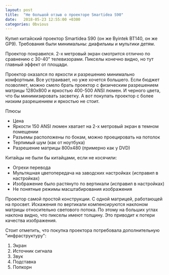 ```yaml
---
layout: post
title:  "Не большой отзыв о проекторе Smartidea S90"
date:   2018-05-23 12:55:00 +0300
categories: Obvious
---
```


Купил китайский проектор Smartidea S90 (он же Byintek BT140, он же GP9). 
Требования были минимальны: диафильмы и мультики детям.

Проектор понравился. 2-х метровый экран смотрится отлично по сравнению
с 30-40" телевизорами. Пикселы конечно видно, но тут главный эффект от площади.

Проектор оказался по яркости и разрешению минимально комфортным. Все устраивает,
но уже хочется большего. Если бюджет позволяет, можно смело брать проектор 
с физическим разрешением матрицы 1280x800 и яркостью 400-500 ANSI люмен.
И черного цвета, что бы минимизировать засветку. А вот покупать проектор 
с более низким разрешением и яркостью не стоит.

Плюсы

+ Цена
+ Яркости 150 ANSI люмен хватает на 2-х метровый экран в темном помещении
+ Разъемы расположены по бокам, можно проецировать на потолок
+ Терпимый шум (как от ноутбука)
+ Разрешение матрицы 800x480 (примерно как у DVD)

Китайцы не были бы китайцами, если не косячили:

- Огрехи перевода
- Мультяшная цветопередача на заводских настройках (исправил в настройках)
- Изображение было растянуто по вертикали (исправил в настройках)
- Не понятные режимы масштабирования изображения

Проектор самой простой конструкции. С одной матрицей, работающей на просвет.
Искажения по вертикали компенсируются наклоном матрицы относительно светового 
потока. По этому на больших углах наклона видно, что пикселы имеют толщину.
Это приводит к потери качества изображения. 

Стоит отметить, что покупка проектора потребовала дополнительную 
"инфраструктуру":

1. Экран
2. Источник сигнала
3. Звук
4. Подставка
5. Попкорн
